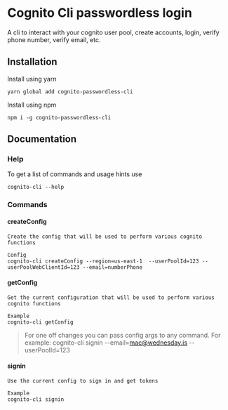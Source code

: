 # Cognito Cli passwordless login
A cli to interact with your cognito user pool, create accounts, login, verify phone number, verify email, etc.

## Installation

Install using yarn

```
yarn global add cognito-passwordless-cli
```

Install using npm

```
npm i -g cognito-passwordless-cli
```
## Documentation

### Help

To get a list of commands and usage hints use

```
cognito-cli --help
```

### Commands

#### createConfig

    Create the config that will be used to perform various cognito functions

    Config 
    cognito-cli createConfig --region=us-east-1  --userPoolId=123 --userPoolWebClientId=123 --email=numberPhone

#### getConfig

    Get the current configuration that will be used to perform various cognito functions
    
    Example
    cognito-cli getConfig


> For one off changes you can pass config args to any command. For example: cognito-cli signin --email=mac@wednesday.is --userPoolId=123


#### signin

    Use the current config to sign in and get tokens
    
    Example
    cognito-cli signin
